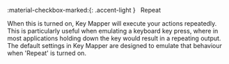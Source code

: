 :material-checkbox-marked:{: .accent-light } &nbsp; Repeat

When this is turned on, Key Mapper will execute your actions repeatedly. This is particularly useful when emulating a keyboard key press, where in most applications holding down the key would result in a repeating output. The default settings in Key Mapper are designed to emulate that behaviour when 'Repeat' is turned on.
